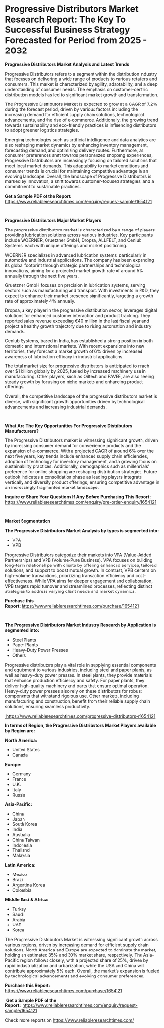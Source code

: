 <p><h1>Progressive Distributors Market Research Report: The Key To Successful Business Strategy Forecasted for Period from 2025 - 2032</h1></p><p><strong>Progressive Distributors Market Analysis and Latest Trends</strong></p>
<p><p>Progressive Distributors refers to a segment within the distribution industry that focuses on delivering a wide range of products to various retailers and consumers. This market is characterized by agility, adaptability, and a deep understanding of consumer needs. The emphasis on customer-centric distribution models has led to significant market growth and transformation. </p><p>The Progressive Distributors Market is expected to grow at a CAGR of 7.2% during the forecast period, driven by various factors including the increasing demand for efficient supply chain solutions, technological advancements, and the rise of e-commerce. Additionally, the growing trend towards sustainability and eco-friendly practices is influencing distributors to adopt greener logistics strategies. </p><p>Emerging technologies such as artificial intelligence and data analytics are also reshaping market dynamics by enhancing inventory management, forecasting demand, and optimizing delivery routes. Furthermore, as consumer preferences shift towards personalized shopping experiences, Progressive Distributors are increasingly focusing on tailored solutions that meet local market demands. This adaptability to market conditions and consumer trends is crucial for maintaining competitive advantage in an evolving landscape. Overall, the landscape of Progressive Distributors is marked by innovation, a shift towards customer-focused strategies, and a commitment to sustainable practices.</p></p>
<p><strong>Get a Sample PDF of the Report:&nbsp;</strong> <a href="https://www.reliableresearchtimes.com/enquiry/request-sample/1654121?utm_campaign=3554&utm_medium=2&utm_source=Github&utm_content=ia&utm_term=11042025&utm_id=progressive-distributors">https://www.reliableresearchtimes.com/enquiry/request-sample/1654121</a></p>
<p>&nbsp;</p>
<p><strong>Progressive Distributors Major Market Players</strong></p>
<p><p>The progressive distributors market is characterized by a range of players providing lubrication solutions across various industries. Key participants include WOERNER, Gruetzner GmbH, Dropsa, ALLFELT, and Cenlub Systems, each with unique offerings and market positioning.</p><p>WOERNER specializes in advanced lubrication systems, particularly in automotive and industrial applications. The company has been expanding its global footprint through strategic partnerships and technological innovations, aiming for a projected market growth rate of around 5% annually through the next five years.</p><p>Gruetzner GmbH focuses on precision in lubrication systems, serving sectors such as manufacturing and transport. With investments in R&D, they expect to enhance their market presence significantly, targeting a growth rate of approximately 4% annually.</p><p>Dropsa, a key player in the progressive distribution sector, leverages digital solutions for enhanced customer interaction and product tracking. They reported sales revenue exceeding €40 million in the last fiscal year and project a healthy growth trajectory due to rising automation and industry demands.</p><p>Cenlub Systems, based in India, has established a strong position in both domestic and international markets. With recent expansions into new territories, they forecast a market growth of 6% driven by increased awareness of lubrication efficacy in industrial applications.</p><p>The total market size for progressive distributors is anticipated to reach over $1 billion globally by 2025, fueled by increased machinery use in manufacturing. Other players, such as Oiltech and PAVEE, are also seeing steady growth by focusing on niche markets and enhancing product offerings.</p><p>Overall, the competitive landscape of the progressive distributors market is diverse, with significant growth opportunities driven by technological advancements and increasing industrial demands.</p></p>
<p>&nbsp;</p>
<p><strong>What Are The Key Opportunities For Progressive Distributors Manufacturers?</strong></p>
<p><p>The Progressive Distributors market is witnessing significant growth, driven by increasing consumer demand for convenience products and the expansion of e-commerce. With a projected CAGR of around 6% over the next five years, key trends include enhanced supply chain efficiencies, adoption of technology for inventory management, and a growing focus on sustainability practices. Additionally, demographics such as millennials' preference for online shopping are reshaping distribution strategies. Future outlook indicates a consolidation phase as leading players integrate vertically and diversify product offerings, ensuring competitive advantage in an increasingly fragmented market landscape.</p></p>
<p><strong>Inquire or Share Your Questions If Any Before Purchasing This Report:</strong> <a href="https://www.reliableresearchtimes.com/enquiry/pre-order-enquiry/1654121?utm_campaign=3554&utm_medium=2&utm_source=Github&utm_content=ia&utm_term=11042025&utm_id=progressive-distributors">https://www.reliableresearchtimes.com/enquiry/pre-order-enquiry/1654121</a></p>
<p>&nbsp;</p>
<p><strong>Market Segmentation</strong></p>
<p><strong>The Progressive Distributors Market Analysis by types is segmented into:</strong></p>
<p><ul><li>VPA</li><li>VPB</li></ul></p>
<p><p>Progressive Distributors categorize their markets into VPA (Value-Added Partnerships) and VPB (Volume-Pure Business). VPA focuses on building long-term relationships with clients by offering enhanced services, tailored solutions, and support to boost mutual growth. In contrast, VPB centers on high-volume transactions, prioritizing transaction efficiency and cost-effectiveness. While VPA aims for deeper engagement and collaboration, VPB targets rapid turnover and streamlined processes, reflecting distinct strategies to address varying client needs and market dynamics.</p></p>
<p><strong>Purchase this Report:&nbsp;</strong><a href="https://www.reliableresearchtimes.com/purchase/1654121?utm_campaign=3554&utm_medium=2&utm_source=Github&utm_content=ia&utm_term=11042025&utm_id=progressive-distributors">https://www.reliableresearchtimes.com/purchase/1654121</a></p>
<p>&nbsp;</p>
<p><strong>The Progressive Distributors Market Industry Research by Application is segmented into:</strong></p>
<p><ul><li>Steel Plants</li><li>Paper Plants</li><li>Heavy-Duty Power Presses</li><li>Others</li></ul></p>
<p><p>Progressive distributors play a vital role in supplying essential components and equipment to various industries, including steel and paper plants, as well as heavy-duty power presses. In steel plants, they provide materials that enhance production efficiency and safety. For paper plants, they deliver high-quality machinery and parts that ensure optimal operation. Heavy-duty power presses also rely on these distributors for robust components that withstand rigorous use. Other markets, including manufacturing and construction, benefit from their reliable supply chain solutions, ensuring seamless productivity.</p></p>
<p><a href="https://www.reliableresearchtimes.com/progressive-distributors-r1654121?utm_campaign=3554&utm_medium=2&utm_source=Github&utm_content=ia&utm_term=11042025&utm_id=progressive-distributors">&nbsp;https://www.reliableresearchtimes.com/progressive-distributors-r1654121</a></p>
<p><strong>In terms of Region, the Progressive Distributors Market Players available by Region are:</strong></p>
<p>
    <p> <strong> North America: </strong>
        <ul>
            <li>United States</li>
            <li>Canada</li>
        </ul>
        </p> 
    <p> <strong> Europe: </strong>
        <ul>
            <li>Germany</li>
            <li>France</li>
            <li>U.K.</li>
            <li>Italy</li>
            <li>Russia</li>
        </ul>
        </p> 
    <p> <strong> Asia-Pacific: </strong>
        <ul>
            <li>China</li>
            <li>Japan</li>
            <li>South Korea</li>
            <li>India</li>
            <li>Australia</li>
            <li>China Taiwan</li>
            <li>Indonesia</li>
            <li>Thailand</li>
            <li>Malaysia</li>
        </ul>
        </p> 
    <p> <strong> Latin America: </strong>
        <ul>
            <li>Mexico</li>
            <li>Brazil</li>
            <li>Argentina Korea</li>
            <li>Colombia</li>
        </ul>
        </p> 
    <p> <strong> Middle East & Africa: </strong>
        <ul>
            <li>Turkey</li>
            <li>Saudi</li>
            <li>Arabia</li>
            <li>UAE</li>
            <li>Korea</li>
        </ul>
    </p>
    </p>
<p><p>The Progressive Distributors Market is witnessing significant growth across various regions, driven by increasing demand for efficient supply chain solutions. North America and Europe are expected to dominate the market, holding an estimated 35% and 30% market share, respectively. The Asia-Pacific region follows closely, with a projected share of 25%, driven by rapid industrialization and urbanization, while the USA and China will contribute approximately 5% each. Overall, the market's expansion is fueled by technological advancements and evolving consumer preferences.</p></p>
<p><strong>Purchase this Report: </strong><a href="https://www.reliableresearchtimes.com/purchase/1654121?utm_campaign=3554&utm_medium=2&utm_source=Github&utm_content=ia&utm_term=11042025&utm_id=progressive-distributors">https://www.reliableresearchtimes.com/purchase/1654121</a></p>
<p>&nbsp;<strong>Get a Sample PDF of the Report:&nbsp;&nbsp;</strong><a href="https://www.reliableresearchtimes.com/enquiry/request-sample/1654121?utm_campaign=3554&utm_medium=2&utm_source=Github&utm_content=ia&utm_term=11042025&utm_id=progressive-distributors">https://www.reliableresearchtimes.com/enquiry/request-sample/1654121</a></p>
<p><strong></strong></p>
<p>Check more reports on <a href="https://www.reliableresearchtimes.com/?utm_campaign=3554&utm_medium=2&utm_source=Github&utm_content=ia&utm_term=11042025&utm_id=progressive-distributors">https://www.reliableresearchtimes.com/</a></p>